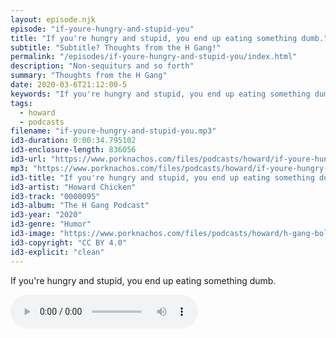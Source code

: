```yaml
---
layout: episode.njk
episode: "if-youre-hungry-and-stupid-you"
title: "If you're hungry and stupid, you end up eating something dumb."
subtitle: "Subtitle? Thoughts from the H Gang!"
permalink: "/episodes/if-youre-hungry-and-stupid-you/index.html"
description: "Non-sequiturs and so forth"
summary: "Thoughts from the H Gang"
date: 2020-03-6T21:12:00-5
keywords: "If you're hungry and stupid, you end up eating something dumb."
tags:
  - howard
  - podcasts
filename: "if-youre-hungry-and-stupid-you.mp3"
id3-duration: 0:00:34.795102
id3-enclosure-length: 836056
id3-url: "https://www.porknachos.com/files/podcasts/howard/if-youre-hungry-and-stupid-you.mp3"
mp3: "https://www.porknachos.com/files/podcasts/howard/if-youre-hungry-and-stupid-you.mp3"
id3-title: "If you're hungry and stupid, you end up eating something dumb."
id3-artist: "Howard Chicken"
id3-track: "0000095"
id3-album: "The H Gang Podcast"
id3-year: "2020"
id3-genre: "Humor"
id3-image: "https://www.porknachos.com/files/podcasts/howard/h-gang-bold.jpg"
id3-copyright: "CC BY 4.0"
id3-explicit: "clean"
---
```

If you're hungry and stupid, you end up eating something dumb.

<audio controls>
  <source src="https://www.porknachos.com/files/podcasts/howard/if-youre-hungry-and-stupid-you.mp3">
</audio>
